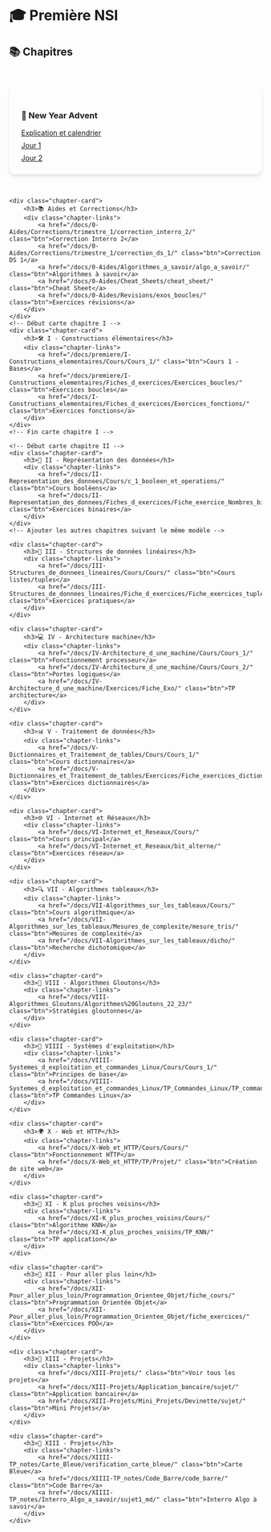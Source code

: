 # 🎓 Première NSI

## 📚 Chapitres

<style>
.chapter-cards {
    display: grid;
    grid-template-columns: repeat(auto-fit, minmax(300px, 1fr));
    gap: 2rem;
    padding: 2rem 0;
}

.chapter-card {
    background: var(--md-default-bg-color);
    border-radius: 12px;
    padding: 1.5rem;
    box-shadow: 0 4px 6px rgba(0, 0, 0, 0.1);
    transition: transform 0.3s ease;
}

.chapter-card:hover {
    transform: translateY(-5px);
}

.chapter-links {
    display: flex;
    flex-direction: column;
    gap: 0.5rem;
    margin-top: 1rem;
}
</style>

<section class="chapter-cards">
    <!-- Section Aides et New Year Advent -->
    <div class="chapter-card">
        <h3>🎄 New Year Advent</h3>
        <div class="chapter-links">
            <a href="./0-New_Year_Advent/new_year_advent" class="btn">Explication et calendrier</a>
            <a href="./0-New_Year_Advent/Exercices_J1-J9/Jour_1" class="btn">Jour 1</a>
            <a href="./0-New_Year_Advent/Exercices_J1-J9/Jour_2" class="btn">Jour 2</a>
        </div>
    </div>

    <div class="chapter-card">
        <h3>📚 Aides et Corrections</h3>
        <div class="chapter-links">
            <a href="/docs/0-Aides/Corrections/trimestre_1/correction_interro_2/" class="btn">Correction Interro 2</a>
            <a href="/docs/0-Aides/Corrections/trimestre_1/correction_ds_1/" class="btn">Correction DS 1</a>
            <a href="/docs/0-Aides/Algorithmes_a_savoir/algo_a_savoir/" class="btn">Algorithmes à savoir</a>
            <a href="/docs/0-Aides/Cheat_Sheets/cheat_sheet/" class="btn">Cheat Sheet</a>
            <a href="/docs/0-Aides/Revisions/exos_boucles/" class="btn">Exercices révisions</a>
        </div>
    </div>
    <!-- Début carte chapitre I -->
    <div class="chapter-card">
        <h3>🛠️ I - Constructions élémentaires</h3>
        <div class="chapter-links">
            <a href="/docs/premiere/I-Constructions_elementaires/Cours/Cours_1/" class="btn">Cours 1 - Bases</a>
            <a href="/docs/premiere/I-Constructions_elementaires/Fiches_d_exercices/Exercices_boucles/" class="btn">Exercices boucles</a>
            <a href="/docs/I-Constructions_elementaires/Fiches_d_exercices/Exercices_fonctions/" class="btn">Exercices fonctions</a>
        </div>
    </div>
    <!-- Fin carte chapitre I -->

    <!-- Début carte chapitre II -->
    <div class="chapter-card">
        <h3>🔢 II - Représentation des données</h3>
        <div class="chapter-links">
            <a href="/docs/II-Representation_des_donnees/Cours/c_1_booleen_et_operations/" class="btn">Cours booléens</a>
            <a href="/docs/II-Representation_des_donnees/Fiches_d_exercices/Fiche_exercice_Nombres_binaires/" class="btn">Exercices binaires</a>
        </div>
    </div>
    <!-- Ajouter les autres chapitres suivant le même modèle -->

    <div class="chapter-card">
        <h3>🧱 III - Structures de données linéaires</h3>
        <div class="chapter-links">
            <a href="/docs/III-Structures_de_donnees_lineaires/Cours/Cours/" class="btn">Cours listes/tuples</a>
            <a href="/docs/III-Structures_de_donnees_lineaires/Fiche_d_exercices/Fiche_exercices_tuples_listes/" class="btn">Exercices pratiques</a>
        </div>
    </div>

    <div class="chapter-card">
        <h3>💻 IV - Architecture machine</h3>
        <div class="chapter-links">
            <a href="/docs/IV-Architecture_d_une_machine/Cours/Cours_1/" class="btn">Fonctionnement processeur</a>
            <a href="/docs/IV-Architecture_d_une_machine/Cours/Cours_2/" class="btn">Portes logiques</a>
            <a href="/docs/IV-Architecture_d_une_machine/Exercices/Fiche_Exo/" class="btn">TP architecture</a>
        </div>
    </div>

    <div class="chapter-card">
        <h3>📊 V - Traitement de données</h3>
        <div class="chapter-links">
            <a href="/docs/V-Dictionnaires_et_Traitement_de_tables/Cours/Cours_1/" class="btn">Cours dictionnaires</a>
            <a href="/docs/V-Dictionnaires_et_Traitement_de_tables/Exercices/Fiche_exercices_dictionnaires/" class="btn">Exercices dictionnaires</a>
        </div>
    </div>

    <div class="chapter-card">
        <h3>🌐 VI - Internet et Réseaux</h3>
        <div class="chapter-links">
            <a href="/docs/VI-Internet_et_Reseaux/Cours/" class="btn">Cours principal</a>
            <a href="/docs/VI-Internet_et_Reseaux/bit_alterne/" class="btn">Exercices réseau</a>
        </div>
    </div>

    <div class="chapter-card">
        <h3>🔍 VII - Algorithmes tableaux</h3>
        <div class="chapter-links">
            <a href="/docs/VII-Algorithmes_sur_les_tableaux/Cours/" class="btn">Cours algorithmique</a>
            <a href="/docs/VII-Algorithmes_sur_les_tableaux/Mesures_de_complexite/mesure_tris/" class="btn">Mesures de complexité</a>
            <a href="/docs/VII-Algorithmes_sur_les_tableaux/dicho/" class="btn">Recherche dichotomique</a>
        </div>
    </div>

    <div class="chapter-card">
        <h3>🧠 VIII - Algorithmes Gloutons</h3>
        <div class="chapter-links">
            <a href="/docs/VIII-Algorithmes_Gloutons/Algorithmes%20Gloutons_22_23/" class="btn">Stratégies gloutonnes</a>
        </div>
    </div>

    <div class="chapter-card">
        <h3>🐧 VIIII - Systèmes d'exploitation</h3>
        <div class="chapter-links">
            <a href="/docs/VIIII-Systemes_d_exploitation_et_commandes_Linux/Cours/Cours_1/" class="btn">Principes de base</a>
            <a href="/docs/VIIII-Systemes_d_exploitation_et_commandes_Linux/TP_Commandes_Linux/TP_commandes_linux/" class="btn">TP Commandes Linux</a>
        </div>
    </div>

    <div class="chapter-card">
        <h3>🌍 X - Web et HTTP</h3>
        <div class="chapter-links">
            <a href="/docs/X-Web_et_HTTP/Cours/Cours/" class="btn">Fonctionnement HTTP</a>
            <a href="/docs/X-Web_et_HTTP/TP/Projet/" class="btn">Création de site web</a>
        </div>
    </div>

    <div class="chapter-card">
        <h3>🤖 XI - K plus proches voisins</h3>
        <div class="chapter-links">
            <a href="/docs/XI-K_plus_proches_voisins/Cours/" class="btn">Algorithme KNN</a>
            <a href="/docs/XI-K_plus_proches_voisins/TP_KNN/" class="btn">TP application</a>
        </div>
    </div>

    <div class="chapter-card">
        <h3>🚀 XII - Pour aller plus loin</h3>
        <div class="chapter-links">
            <a href="/docs/XII-Pour_aller_plus_loin/Programmation_Orientee_Objet/fiche_cours/" class="btn">Programmation Orientée Objet</a>
            <a href="/docs/XII-Pour_aller_plus_loin/Programmation_Orientee_Objet/fiche_exercices/" class="btn">Exercices POO</a>
        </div>
    </div>

    <div class="chapter-card">
        <h3>🎨 XIII - Projets</h3>
        <div class="chapter-links">
            <a href="/docs/XIII-Projets/" class="btn">Voir tous les projets</a>
            <a href="/docs/XIII-Projets/Application_bancaire/sujet/" class="btn">Application bancaire</a>
            <a href="/docs/XIII-Projets/Mini_Projets/Devinette/sujet/" class="btn">Mini Projets</a>
        </div>
    </div>

    <div class="chapter-card">
        <h3>🎨 XIII - Projets</h3>
        <div class="chapter-links">
            <a href="/docs/XIIII-TP_notes/Carte_Bleue/verification_carte_bleue/" class="btn">Carte Bleue</a>
            <a href="/docs/XIIII-TP_notes/Code_Barre/code_barre/" class="btn">Code Barre</a>
            <a href="/docs/XIIII-TP_notes/Interro_Algo_a_savoir/sujet1_md/" class="btn">Interro Algo à savoir</a>
        </div>
    </div>
</section>
